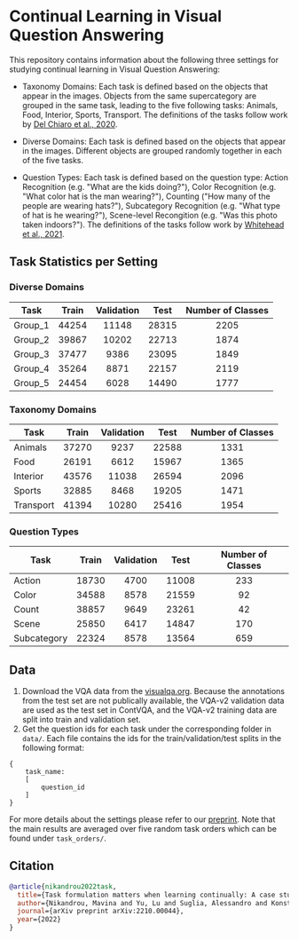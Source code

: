 # Continual Learning in Visual Question Answering

This repository contains information about the following three settings for studying continual learning in Visual Question Answering:
- Taxonomy Domains: Each task is defined based on the objects that appear in the images. Objects from the same supercategory are grouped in the same task, leading to the five following tasks: Animals, Food, Interior, Sports, Transport.
The definitions of the tasks follow work by [Del Chiaro et al., 2020](https://arxiv.org/abs/2007.06271).


- Diverse Domains: Each task is defined based on the objects that appear in the images. Different objects are grouped randomly together in each of the five tasks.

- Question Types: Each task is defined based on the question type:
Action Recognition (e.g. "What are the kids doing?"), Color Recognition (e.g. "What color hat is the man wearing?"), Counting ("How many of the people are wearing hats?"), Subcategory Recognition (e.g. "What type of hat is he wearing?"), Scene-level Recongition (e.g. "Was this photo taken indoors?").
The definitions of the tasks follow work by [Whitehead et al., 2021](https://arxiv.org/abs/2107.09106).

## Task Statistics per Setting

### Diverse Domains

| Task   | Train | Validation | Test | Number of Classes |
|--------|:-----:|:----------:|:--------:|:----------:|
|Group_1 |44254 |11148 |28315 |2205 |
|Group_2 |39867 |10202 |22713 |1874 |
|Group_3 |37477 |9386 |23095 |1849 |
|Group_4 |35264 |8871 |22157 |2119 |
|Group_5 |24454 |6028 |14490 |1777 |


### Taxonomy Domains

| Task   | Train | Validation | Test | Number of Classes |
|--------|:-----:|:----------:|:--------:|:----------:|
| Animals | 37270 | 9237 | 22588 | 1331 |
| Food | 26191 | 6612 | 15967 | 1365 |
| Interior | 43576 | 11038 | 26594 | 2096 |
| Sports | 32885 | 8468 | 19205 | 1471 |
| Transport | 41394 | 10280 | 25416 | 1954 |

### Question Types

| Task   | Train | Validation | Test | Number of Classes |
|--------|:-----:|:----------:|:--------:|:----------:|
| Action | 18730 | 4700 | 11008 | 233 |
| Color | 34588 | 8578 | 21559 | 92 |
| Count | 38857 | 9649 | 23261 | 42 |
| Scene | 25850 | 6417 | 14847 | 170 |
| Subcategory | 22324 | 8578 | 13564 | 659 |

## Data
1. Download the VQA data from the [visualqa.org](https://visualqa.org/download.html). Because the annotations from the test set are not publically available, the VQA-v2 validation data are used as the test set in ContVQA, and the VQA-v2 training data are split into train and validation set.
2. Get the question ids for each task under the corresponding folder in `data/`. Each file contains the ids for the train/validation/test splits in the following format:

```
{
    task_name: 
    [
        question_id
    ]
}
```

For more details about the settings please refer to our [preprint](https://arxiv.org/abs/2210.00044). Note that the main results are averaged over five random task orders which can be found under `task_orders/`.

## Citation

```bibtex
@article{nikandrou2022task,
  title={Task formulation matters when learning continually: A case study in visual question answering},
  author={Nikandrou, Mavina and Yu, Lu and Suglia, Alessandro and Konstas, Ioannis and Rieser, Verena},
  journal={arXiv preprint arXiv:2210.00044},
  year={2022}
}


